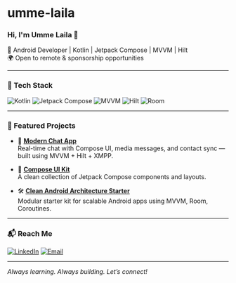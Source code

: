 # umme-laila
### Hi, I'm Umme Laila 👋

🚀 Android Developer | Kotlin | Jetpack Compose | MVVM | Hilt  
🌍 Open to remote & sponsorship opportunities

---

### 💼 Tech Stack

![Kotlin](https://img.shields.io/badge/-Kotlin-7F52FF?logo=kotlin&logoColor=white)
![Jetpack Compose](https://img.shields.io/badge/-Jetpack%20Compose-4285F4?logo=android&logoColor=white)
![MVVM](https://img.shields.io/badge/-MVVM-FF9800)
![Hilt](https://img.shields.io/badge/-Hilt-34D399?logo=dagger&logoColor=white)
![Room](https://img.shields.io/badge/-Room-FF6D00?logo=sqlite&logoColor=white)

---

### 📌 Featured Projects

- 🧩 [**Modern Chat App**](https://github.com/umme-laila/chat-app)  
  Real-time chat with Compose UI, media messages, and contact sync — built using MVVM + Hilt + XMPP.

- 📱 [**Compose UI Kit**](https://github.com/umme-laila/compose-ui-kit)  
  A clean collection of Jetpack Compose components and layouts.

- 🛠 [**Clean Android Architecture Starter**](https://github.com/umme-laila/clean-android-template)  
  Modular starter kit for scalable Android apps using MVVM, Room, Coroutines.

---

### 📬 Reach Me

[![LinkedIn](https://img.shields.io/badge/-LinkedIn-0077B5?logo=linkedin&logoColor=white)]([https://linkedin.com/in/your-link](https://www.linkedin.com/in/umm-e-laila-3583b3180/))
[![Email](https://img.shields.io/badge/-Email-D14836?logo=gmail&logoColor=white)](mailto:laila4805@gmail.com)

---

_Always learning. Always building. Let’s connect!_
